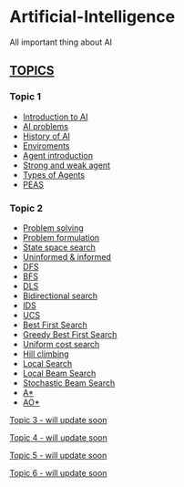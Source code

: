 # Artificial-Intelligence
All important thing about AI
## [TOPICS](https://github.com/prashantjagtap2909/Artificial-Intelligence)

### Topic 1
  - [Introduction to AI](https://github.com/prashantjagtap2909/Artificial-Intelligence/blob/main/Topics/Topic%201/Introduction%20to%20AI.md)
  - [AI problems](https://github.com/prashantjagtap2909/Artificial-Intelligence/blob/main/Topics/Topic%201/AI%20problems.md)
  - [History of AI](https://github.com/prashantjagtap2909/Artificial-Intelligence/blob/main/Topics/Topic%201/History%20of%20AI.md)
  - [Enviroments](https://github.com/prashantjagtap2909/Artificial-Intelligence/blob/main/Topics/Topic%201/Environment.md)
  - [Agent introduction](https://github.com/prashantjagtap2909/Artificial-Intelligence/blob/main/Topics/Topic%201/Agent%20intoduction.md)
  - [Strong and weak agent](https://github.com/prashantjagtap2909/Artificial-Intelligence/blob/main/Topics/Topic%201/Strong%20and%20weak%20agent.md)
  - [Types of Agents](https://github.com/prashantjagtap2909/Artificial-Intelligence/blob/main/Topics/Topic%201/Types%20of%20agent.md)
  - [PEAS](https://github.com/prashantjagtap2909/Artificial-Intelligence/blob/main/Topics/Topic%201/PEAS.md)
  
  
### Topic 2
  - [Problem solving](https://github.com/prashantjagtap2909/Artificial-Intelligence/blob/main/Topics/Topic%202/Problem%20solving.md)
  - [Problem formulation](https://github.com/prashantjagtap2909/Artificial-Intelligence/blob/main/Topics/Topic%202/Problem%20formulation.md)
  - [State space search](https://github.com/prashantjagtap2909/Artificial-Intelligence/blob/main/Topics/Topic%202/State%20space%20search.md)
  - [Uninformed & informed](https://github.com/prashantjagtap2909/Artificial-Intelligence/blob/main/Topics/Topic%202/Uninformed%20and%20informed.md)
  - [DFS](https://github.com/prashantjagtap2909/Artificial-Intelligence/blob/main/Topics/Topic%202/DFS.md)
  - [BFS](https://github.com/prashantjagtap2909/Artificial-Intelligence/blob/main/Topics/Topic%202/BFS.md)
  - [DLS](https://github.com/prashantjagtap2909/Artificial-Intelligence/blob/main/Topics/Topic%202/DLS.md)
  - [Bidirectional search](https://github.com/prashantjagtap2909/Artificial-Intelligence/blob/main/Topics/Topic%202/Bidirectional%20search.md)
  - [IDS](https://github.com/prashantjagtap2909/Artificial-Intelligence/blob/main/Topics/Topic%202/IDS.md)
  - [UCS](https://github.com/prashantjagtap2909/Artificial-Intelligence/blob/main/Topics/Topic%202/UCS.md)
  - [Best First Search](https://github.com/prashantjagtap2909/Artificial-Intelligence/blob/main/Topics/Topic%202/Best%20First%20Search.md)
  - [Greedy Best First Search](https://github.com/prashantjagtap2909/Artificial-Intelligence/blob/main/Topics/Topic%202/Greedy%20best%20first%20search.md)
  - [Uniform cost search](https://github.com/prashantjagtap2909/Artificial-Intelligence/blob/main/Topics/Topic%202/UCS.md)
  - [Hill climbing](https://github.com/prashantjagtap2909/Artificial-Intelligence/blob/main/Topics/Topic%202/Hill%20climbing.md)
  - [Local Search](https://github.com/prashantjagtap2909/Artificial-Intelligence/blob/main/Topics/Topic%202/Local%20Search.md)
  - [Local Beam Search](https://github.com/prashantjagtap2909/Artificial-Intelligence/blob/main/Topics/Topic%202/Local%20beam.md)
  - [Stochastic Beam Search](https://github.com/prashantjagtap2909/Artificial-Intelligence/blob/main/Topics/Topic%202/Stochastic%20beam.md)
  - [A*](https://github.com/prashantjagtap2909/Artificial-Intelligence/blob/main/Topics/Topic%202/A*.md)
  - [AO*](https://github.com/prashantjagtap2909/Artificial-Intelligence/blob/main/Topics/Topic%202/AO*.md)
  
  
[Topic 3 - will update soon]()

[Topic 4 - will update soon]()

[Topic 5 - will update soon]()

[Topic 6 - will update soon]()
